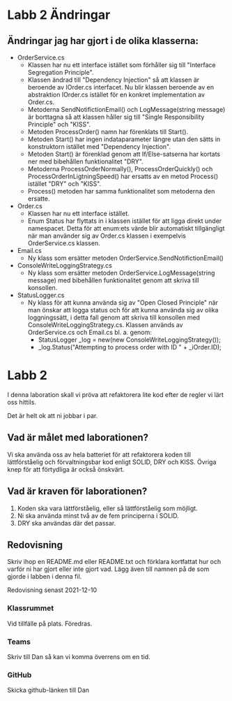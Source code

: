 # Labb 2 Ändringar
## Ändringar jag har gjort i de olika klasserna:

- OrderService.cs
   - Klassen har nu ett interface istället som förhåller sig till "Interface Segregation Principle".
   - Klassen ändrad till "Dependency Injection" så att klassen är beroende av IOrder.cs interfacet. Nu blir klassen beroende av en abstraktion IOrder.cs istället för en konkret implementation av Order.cs.
   - Metoderna SendNotifictionEmail() och LogMessage(string message) är borttagna så att klassen håller sig till "Single Responsibility Principle" och "KISS".
   - Metoden ProcessOrder() namn har förenklats till Start().
   - Metoden Start() har ingen indataparameter längre utan den sätts in konstruktorn istället med "Dependency Injection".
   - Metoden Start() är förenklad genom att If/Else-satserna har kortats ner med bibehållen funktionalitet "DRY".
   - Metoderna ProcessOrderNormally(), ProcessOrderQuickly() och ProcessOrderInLigtningSpeed() har ersatts av en metod Process() istället "DRY" och "KISS".
   - Process() metoden har samma funktionalitet som metoderna den ersatte.
- Order.cs
   -  Klassen har nu ett interface istället.
   -  Enum Status har flyttats in i klassen istället för att ligga direkt under namespacet. Detta för att enum:ets värde blir automatiskt tillgängligt när man använder sig av Order.cs klassen i exempelvis OrderService.cs klassen.
- Email.cs
   - Ny klass som ersätter metoden OrderService.SendNotifictionEmail()
- ConsoleWriteLoggingStrategy.cs
   - Ny klass som ersätter metoden OrderService.LogMessage(string message) med bibehållen funktionalitet genom att skriva till konsollen.
- StatusLogger.cs
   - Ny klass för att kunna använda sig av "Open Closed Principle" när man önskar att logga status och för att kunna använda sig av olika loggningssätt, i detta fall genom att skriva till konsollen med ConsoleWriteLoggingStrategy.cs. Klassen används av OrderService.cs och Email.cs bl. a. genom: 
      - StatusLogger _log = new(new ConsoleWriteLoggingStrategy());
      - _log.Status("Attempting to process order with ID " + _iOrder.ID);

# Labb 2

I denna laboration skall vi pröva att refaktorera lite kod efter de regler vi lärt oss hittils. 

Det är helt ok att ni jobbar i par.

## Vad är målet med laborationen?

Vi ska använda oss av hela batteriet för att refaktorera koden till lättförståelig och förvaltningsbar kod enligt
SOLID, DRY och KISS. Övriga knep för att förtydliga är också önskvärt.

## Vad är kraven för laborationen?

1. Koden ska vara lättförståelig, eller så lättförståelig som möjligt.
2. Ni ska använda minst två av de fem principerna i SOLID.
3. DRY ska användas där det passar.

## Redovisning

Skriv ihop en README.md eller README.txt och förklara kortfattat hur och varför ni har gjort eller inte gjort vad. 
Lägg även till namnen på de som gjorde i labben i denna fil.

Redovisning senast 2021-12-10

### Klassrummet
Vid tillfälle på plats. Föredras.

### Teams
Skriv till Dan så kan vi komma överrens om en tid.

### GitHub
Skicka github-länken till Dan
